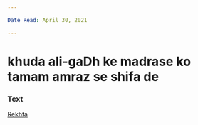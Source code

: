 ```yaml
---

Date Read: April 30, 2021

---
```


# khuda ali-gaDh ke madrase ko tamam amraz se shifa de

### Text
[Rekhta](https://www.rekhta.org/ghazals/khudaa-alii-gadh-ke-madrase-ko-tamaam-amraaz-se-shifaa-de-akbar-allahabadi-ghazals?lang=ur)


